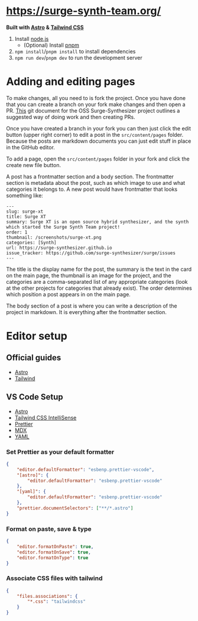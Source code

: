 # https://surge-synth-team.org/

**Built with [Astro](https://astro.build/) & [Tailwind CSS](https://tailwindcss.com/)**

1. Install [node.js](https://nodejs.org/)
    - (Optional) Install [pnpm](https://pnpm.io/)
2. `npm install`/`pnpm install` to install dependencies
3. `npm run dev`/`pnpm dev` to run the development server

# Adding and editing pages

To make changes, all you need to is fork the project. Once you have done that you can create a branch on your fork make changes and then open a PR. [This](https://github.com/surge-synthesizer/surge/blob/main/doc/How%20to%20Git.md) git document for the OSS Surge-Synthesizer project outlines a suggested way of doing work and then creating PRs.

Once you have created a branch in your fork you can then just click the edit button (upper right corner) to edit a post in the `src/content/pages` folder. Because the posts are markdown documents you can just edit stuff in place in the GitHub editor.

To add a page, open the `src/content/pages` folder in your fork and click the create new file button.

A post has a frontmatter section and a body section. The frontmatter section is metadata about the post, such as which image to use and what categories it belongs to. A new post would have frontmatter that looks something like:

```
---
slug: surge-xt
title: Surge XT
summary: Surge XT is an open source hybrid synthesizer, and the synth which started the Surge Synth Team project!
order: 1
thumbnail: /screenshots/surge-xt.png
categories: [Synth]
url: https://surge-synthesizer.github.io
issue_tracker: https://github.com/surge-synthesizer/surge/issues
---
```

The title is the display name for the post, the summary is the text in the card on the main page, the thumbnail is an image for the project, and the categories are a comma-separated list of any appropriate categories (look at the other projects for categories that already exist). The order determines which position a post appears in on the main page.

The body section of a post is where you can write a description of the project in markdown. It is everything after the frontmatter section.

# Editor setup

## Official guides

-   [Astro](https://docs.astro.build/en/editor-setup/)
-   [Tailwind](https://tailwindcss.com/docs/editor-setup)

## VS Code Setup

-   [Astro](https://marketplace.visualstudio.com/items?itemName=astro-build.astro-vscode)
-   [Tailwind CSS IntelliSense](https://marketplace.visualstudio.com/items?itemName=bradlc.vscode-tailwindcss)
-   [Prettier](https://marketplace.visualstudio.com/items?itemName=esbenp.prettier-vscode)
-   [MDX](https://marketplace.visualstudio.com/items?itemName=unifiedjs.vscode-mdx)
-   [YAML](https://marketplace.visualstudio.com/items?itemName=redhat.vscode-yaml)

### Set Prettier as your default formatter

```json
{
    "editor.defaultFormatter": "esbenp.prettier-vscode",
    "[astro]": {
        "editor.defaultFormatter": "esbenp.prettier-vscode"
    },
    "[yaml]": {
        "editor.defaultFormatter": "esbenp.prettier-vscode"
    },
    "prettier.documentSelectors": ["**/*.astro"]
}
```

### Format on paste, save & type

```json
{
    "editor.formatOnPaste": true,
    "editor.formatOnSave": true,
    "editor.formatOnType": true
}
```

### Associate CSS files with tailwind

```json
{
    "files.associations": {
        "*.css": "tailwindcss"
    }
}
```
